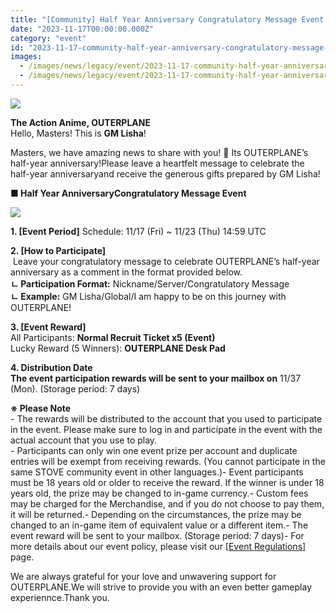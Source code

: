 ```yaml
---
title: "[Community] Half Year Anniversary Congratulatory Message Event!"
date: "2023-11-17T00:00:00.000Z"
category: "event"
id: "2023-11-17-community-half-year-anniversary-congratulatory-message-event"
images:
  - /images/news/legacy/event/2023-11-17-community-half-year-anniversary-congratulatory-message-event/6a6f86ebbbc1467886a53ed04fc67840.webp
  - /images/news/legacy/event/2023-11-17-community-half-year-anniversary-congratulatory-message-event/0b39701ea0984106ac52bc4a95d3732e.webp
---
```


![](/images/news/legacy/event/2023-11-17-community-half-year-anniversary-congratulatory-message-event/6a6f86ebbbc1467886a53ed04fc67840.webp)  
  
**The Action Anime, OUTERPLANE**  
Hello, Masters! This is **GM Lisha**!  
  
Masters, we have amazing news to share with you! 📢 Its OUTERPLANE’s half-year anniversary!Please leave a heartfelt message to celebrate the half-year anniversaryand receive the generous gifts prepared by GM Lisha!

**■ Half Year AnniversaryCongratulatory Message Event**

![](/images/news/legacy/event/2023-11-17-community-half-year-anniversary-congratulatory-message-event/0b39701ea0984106ac52bc4a95d3732e.webp)  
  
**1\. \[Event Period\]** Schedule: 11/17 (Fri) ~ 11/23 (Thu) 14:59 UTC  
  
**2\. \[How to Participate\]**  
 Leave your congratulatory message to celebrate OUTERPLANE’s half-year anniversary as a comment in the format provided below.  
**ㄴ Participation Format:** Nickname/Server/Congratulatory Message  
**ㄴ Example:** GM Lisha/Global/I am happy to be on this journey with OUTERPLANE! 

**3\. \[Event Reward\]**   
All Participants: **Normal Recruit Ticket x5 (Event)**   
Lucky Reward (5 Winners): **OUTERPLANE Desk Pad**  
  
**4\. Distribution Date**  
**The event participation rewards will be sent to your mailbox on** 11/37 (Mon). (Storage period: 7 days)

**※ Please Note**  
\- The rewards will be distributed to the account that you used to participate in the event. Please make sure to log in and participate in the event with the actual account that you use to play.  
\- Participants can only win one event prize per account and duplicate entries will be exempt from receiving rewards. (You cannot participate in the same STOVE community event in other languages.)- Event participants must be 18 years old or older to receive the reward. If the winner is under 18 years old, the prize may be changed to in-game currency.- Custom fees may be charged for the Merchandise, and if you do not choose to pay them, it will be returned.- Depending on the circumstances, the prize may be changed to an in-game item of equivalent value or a different item.- The event reward will be sent to your mailbox. (Storage period: 7 days)- For more details about our event policy, please visit our \[[Event Regulations](https://www.smilegatemegaport.com/terms/index?gameType=MOBILE&termsType=8&langCode=en)\] page.  
  
We are always grateful for your love and unwavering support for OUTERPLANE.We will strive to provide you with an even better gameplay experiennce.Thank you.
